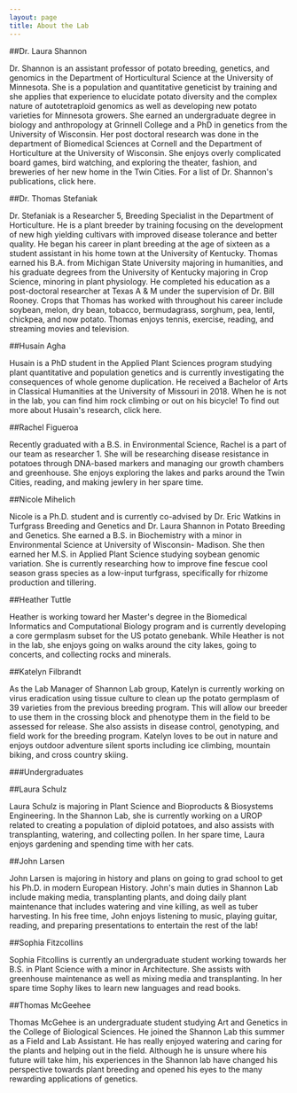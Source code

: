 ```yaml
---
layout: page
title: About the Lab
---
```


##Dr. Laura Shannon

Dr. Shannon is an assistant professor of potato breeding, genetics, and genomics in the Department of Horticultural Science at the University of Minnesota.  She is a population and quantitative geneticist by training and she applies that experience to elucidate potato diversity and the complex nature of autotetraploid genomics as well as developing new potato varieties for Minnesota growers.  She earned an undergraduate degree in biology and anthropology at Grinnell College and a PhD in genetics from the University of Wisconsin. Her post doctoral research was done in the department of Biomedical Sciences at Cornell and the Department of Horticulture at the University of Wisconsin. She enjoys overly complicated board games, bird watching, and exploring the theater, fashion, and breweries of her new home in the Twin Cities. For a list of Dr. Shannon's publications, click here.

##Dr. Thomas Stefaniak

Dr. Stefaniak is a Researcher 5, Breeding Specialist in the Department of Horticulture. He is a plant breeder by training focusing on the development of new high yielding cultivars with improved disease tolerance and better quality. He began his career in plant breeding at the age of sixteen as a student assistant in his home town at the University of Kentucky. Thomas earned his B.A. from Michigan State University majoring in humanities, and his graduate degrees from the University of Kentucky majoring in Crop Science, minoring in plant physiology. He completed his education as a post-doctoral researcher at Texas A & M under the supervision of Dr. Bill Rooney. Crops that Thomas has worked with throughout his career include soybean, melon, dry bean, tobacco, bermudagrass, sorghum, pea, lentil, chickpea, and now potato. Thomas enjoys tennis, exercise, reading, and streaming movies and television.

##Husain Agha

Husain is a PhD student in the Applied Plant Sciences program studying plant quantitative and population genetics and is currently investigating the consequences of whole genome duplication. He received a Bachelor of Arts in Classical Humanities at the University of Missouri in 2018. When he is not in the lab, you can find him rock climbing or out on his bicycle! To find out more about Husain's research, click here.

##Rachel Figueroa

Recently graduated with a B.S. in Environmental Science, Rachel is a part of our team as researcher 1.  She will be researching disease resistance in potatoes through DNA-based markers and managing our growth chambers and greenhouse.  She enjoys exploring the lakes and parks around the Twin Cities, reading, and making jewlery in her spare time.   

##Nicole Mihelich

Nicole is a Ph.D. student and is currently co-advised by Dr. Eric Watkins in Turfgrass Breeding and Genetics and Dr. Laura Shannon in Potato Breeding and Genetics.  She earned a B.S. in Biochemistry with a minor in Environmental Science at University of Wisconsin- Madison.  She then earned her M.S. in Applied Plant Science studying soybean genomic variation.  She is currently researching how to improve fine fescue cool season grass species as a low-input turfgrass, specifically for rhizome production and tillering.  

##Heather Tuttle

Heather is working toward her Master's degree in the Biomedical Informatics and Computational Biology program and is currently developing a core germplasm subset for the US potato genebank.  While Heather is not in the lab, she enjoys going on walks around the city lakes, going to concerts, and collecting rocks and minerals.

##Katelyn Filbrandt

As the Lab Manager of Shannon Lab group, Katelyn is currently working on virus eradication using tissue culture to clean up the potato germplasm of 39 varieties from the previous breeding program.  This will allow our breeder to use them in the crossing block and phenotype them in the field to be assessed for release.  She also assists in disease control, genotyping, and field work for the breeding program. Katelyn loves to be out in nature and enjoys outdoor adventure silent sports including ice climbing, mountain biking, and cross country skiing.

###Undergraduates

##Laura Schulz

Laura Schulz is majoring in Plant Science and Bioproducts & Biosystems Engineering. In the Shannon Lab, she is currently working on a UROP related to creating a population of diploid potatoes, and also assists with transplanting, watering, and collecting pollen. In her spare time, Laura enjoys gardening and spending time with her cats.

##John Larsen

John Larsen is majoring in history and plans on going to grad school to get his Ph.D. in modern European History. John's main duties in Shannon Lab include making media, transplanting plants, and doing daily plant maintenance that includes watering and vine killing, as well as tuber harvesting. In his free time, John enjoys listening to music, playing guitar, reading, and preparing presentations to entertain the rest of the lab!

##Sophia Fitzcollins

Sophia Fitcollins is currently an undergraduate student working towards her B.S. in Plant Science with a minor in Architecture.  She assists with greenhouse maintenance as well as mixing media and transplanting.  In her spare time Sophy likes to learn new languages and read books.  

##Thomas McGeehee

Thomas McGehee is an undergraduate student studying Art and Genetics in the College of Biological Sciences. He joined the Shannon Lab this summer as a Field and Lab Assistant. He has really enjoyed watering and caring for the plants and helping out in the field. Although he is unsure where his future will take him, his experiences in the Shannon lab have changed his perspective towards plant breeding and opened his eyes to the many rewarding applications of genetics.
